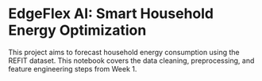 # EdgeFlex AI: Smart Household Energy Optimization

This project aims to forecast household energy consumption using the REFIT dataset. This notebook covers the data cleaning, preprocessing, and feature engineering steps from Week 1.
